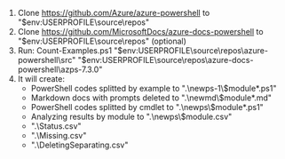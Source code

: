 1. Clone https://github.com/Azure/azure-powershell to "$env:USERPROFILE\source\repos"
2. Clone https://github.com/MicrosoftDocs/azure-docs-powershell to "$env:USERPROFILE\source\repos" (optional)
3. Run: Count-Examples.ps1 "$env:USERPROFILE\source\repos\azure-powershell\src" "$env:USERPROFILE\source\repos\azure-docs-powershell\azps-7.3.0"
4. It will create:
    - PowerShell codes splitted by example to ".\newps-1\\$module\*.ps1"
    - Markdown docs with prompts deleted to ".\newmd\\$module\*.md"
    - PowerShell codes splitted by cmdlet to ".\newps\\$module\*.ps1"
    - Analyzing results by module to ".\newps\\$module.csv"
    - ".\Status.csv"
    - ".\Missing.csv"
    - ".\DeletingSeparating.csv"
